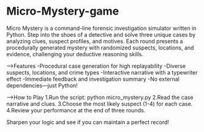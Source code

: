 # Micro-Mystery-game
Micro Mystery is a command-line forensic investigation simulator written in Python. Step into the shoes of a detective and solve three unique cases by analyzing clues, suspect profiles, and motives. Each round presents a procedurally generated mystery with randomized suspects, locations, and evidence, challenging your deductive reasoning skills.

-->Features
-Procedural case generation for high replayability
-Diverse suspects, locations, and crime types
-Interactive narrative with a typewriter effect
-Immediate feedback and investigation summary
-No external dependencies—just Python!

-->How to Play
1.Run the script:
python micro_mystery.py
2.Read the case narrative and clues.
3.Choose the most likely suspect (1-4) for each case.
4.Review your performance at the end of three rounds.


Sharpen your logic and see if you can maintain a perfect record!

